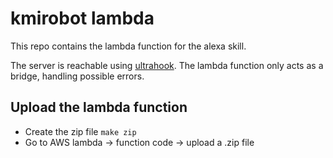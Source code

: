 # kmirobot lambda

This repo contains the lambda function for the alexa skill.

The server is reachable using [ultrahook](http://www.ultrahook.com). The lambda function only acts as a bridge, handling possible errors.

## Upload the lambda function

- Create the zip file `make zip`
- Go to AWS lambda -> function code -> upload a .zip file